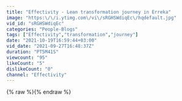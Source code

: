 ```yaml
---
title: "Effectivity - Lean transformation journey in Erreka"
image: "https:\/\/i.ytimg.com\/vi\/sRGHSWdiqEc\/hqdefault.jpg"
vid_id: "sRGHSWdiqEc"
categories: "People-Blogs"
tags: ["Effectivity","transformation","journey"]
date: "2021-10-19T16:59:44+03:00"
vid_date: "2021-09-27T16:48:37Z"
duration: "PT5M41S"
viewcount: "95"
likeCount: "5"
dislikeCount: "0"
channel: "Effectivity"
---
```

{% raw %}{% endraw %}
